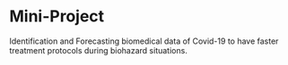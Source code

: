 # Mini-Project
Identification and Forecasting biomedical data of Covid-19 to have faster treatment protocols during biohazard situations.
